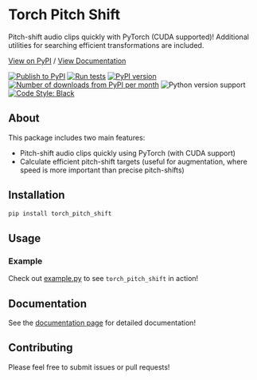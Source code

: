 # Torch Pitch Shift

Pitch-shift audio clips quickly with PyTorch (CUDA supported)! Additional utilities for searching efficient transformations are included.

[View on PyPI](https://pypi.org/project/torch-pitch-shift/) / [View Documentation](https://kentonishi.github.io/torch-pitch-shift/)

[![Publish to PyPI](https://github.com/KentoNishi/torch-pitch-shift/actions/workflows/publish.yaml/badge.svg)](https://github.com/KentoNishi/torch-pitch-shift/actions/workflows/publish.yaml)
[![Run tests](https://github.com/KentoNishi/torch-pitch-shift/actions/workflows/test.yaml/badge.svg)](https://github.com/KentoNishi/torch-pitch-shift/actions/workflows/test.yaml)
[![PyPI version](https://img.shields.io/pypi/v/torch-pitch-shift.svg?style=flat)](https://pypi.org/project/torch-pitch-shift/)
[![Number of downloads from PyPI per month](https://img.shields.io/pypi/dm/torch-pitch-shift.svg?style=flat)](https://pypi.org/project/torch-pitch-shift/)
![Python version support](https://img.shields.io/pypi/pyversions/torch-pitch-shift)
[![Code Style: Black](https://img.shields.io/badge/code%20style-black-black.svg)](https://github.com/ambv/black)

## About

This package includes two main features:
* Pitch-shift audio clips quickly using PyTorch (with CUDA support)
* Calculate efficient pitch-shift targets (useful for augmentation, where speed is more important than precise pitch-shifts)

## Installation
```bash
pip install torch_pitch_shift
```

## Usage

### Example

Check out [example.py](https://github.com/KentoNishi/torch-pitch-shift/blob/master/example.py) to see `torch_pitch_shift` in action!

## Documentation
See the [documentation page](https://kentonishi.github.io/torch-pitch-shift/) for detailed documentation!

## Contributing
Please feel free to submit issues or pull requests!
